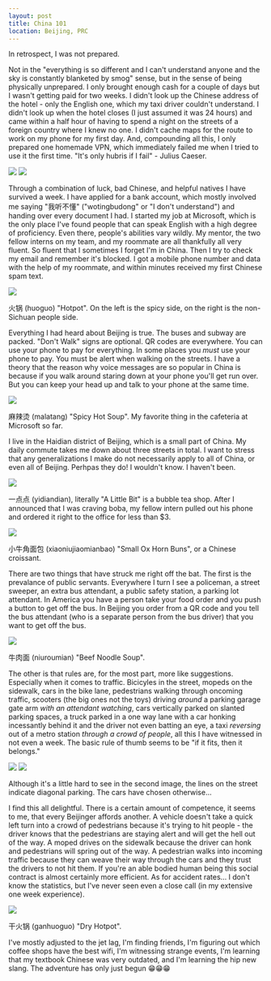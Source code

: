 ```yaml
---
layout: post
title: China 101
location: Beijing, PRC
---
```


In retrospect, I was not prepared.

Not in the "everything is so different and I can't understand anyone and the sky is constantly blanketed by smog" sense, but in the sense of being physically unprepared. I only brought enough cash for a couple of days but I wasn't getting paid for two weeks. I didn't look up the Chinese address of the hotel - only the English one, which my taxi driver couldn't understand. I didn't look up when the hotel closes (I just assumed it was 24 hours) and came within a half hour of having to spend a night on the streets of a foreign country where I knew no one. I didn't cache maps for the route to work on my phone for my first day. And, compounding all this, I only prepared one homemade VPN, which immediately failed me when I tried to use it the first time. "It's only hubris if I fail" - Julius Caeser.

<div class="post-image post-image--split">
  <img class="split-image-group split-image-group--left" src="/assets/china101/almost-all-packed-v.jpg" />
  <img class="split-image-group split-image-group--right" src="/assets/china101/apartment-v.jpg" />
</div>

Through a combination of luck, bad Chinese, and helpful natives I have survived a week. I have applied for a bank account, which mostly involved me saying "我听不懂" ("wotingbudong" or "I don't understand") and handing over every document I had. I started my job at Microsoft, which is the only place I've found people that can speak English with a high degree of proficiency. Even there, people's abilities vary wildly. My mentor, the two fellow interns on my team, and my roommate are all thankfully all very fluent. So fluent that I sometimes I forget I'm in China. Then I try to check my email and remember it's blocked. I got a mobile phone number and data with the help of my roommate, and within minutes received my first Chinese spam text.

<div class="post-image">
  <img src="/assets/china101/huoguo-h.jpg" />
  <p class="post-image-caption">火锅 (huoguo) "Hotpot". On the left is the spicy side, on the right is the non-Sichuan people side.</p>
</div>

Everything I had heard about Beijing is true. The buses and subway are packed. "Don't Walk" signs are optional. QR codes are everywhere. You can use your phone to pay for everything. In some places you *must* use your phone to pay. You must be alert when walking on the streets. I have a theory that the reason why voice messages are so popular in China is because if you walk around staring down at your phone you'll get run over. But you can keep your head up and talk to your phone at the same time.

<div class="post-image">
  <img src="/assets/china101/malatang-h.jpg" />
  <p class="post-image-caption">麻辣烫 (malatang) "Spicy Hot Soup". My favorite thing in the cafeteria at Microsoft so far.</p>
</div>

I live in the Haidian district of Beijing, which is a small part of China. My daily commute takes me down about three streets in total. I want to stress that any generalizations I make do not necessarily apply to all of China, or even all of Beijing. Perhpas they do! I wouldn't know. I haven't been.

<div class="post-image post-image--split">
  <div class="split-image-group split-image-group--left">
    <img src="/assets/china101/yidiandian-v.jpg" />
    <p class="post-image-caption">
      一点点 (yidiandian), literally "A Little Bit" is a bubble tea shop. After I announced that I was craving boba, my fellow intern pulled out his phone and ordered it right to the office for less than $3.
    </p>
  </div>
  <div class="split-image-group split-image-group--right">
    <img src="/assets/china101/xiaoniujiao-v.jpg" />
    <p class="post-image-caption">
      小牛角面包 (xiaoniujiaomianbao) "Small Ox Horn Buns", or a Chinese croissant.
    </p>
  </div>
</div>

There are two things that have struck me right off the bat. The first is the prevalance of public servants. Everywhere I turn I see a policeman, a street sweeper, an extra bus attendant, a public safety station, a parking lot attendant. In America you have a person take your food order and you push a button to get off the bus. In Beijing you order from a QR code and you tell the bus attendant (who is a separate person from the bus driver) that you want to get off the bus.

<div class="post-image">
  <img src="/assets/china101/cafeteria-noodles-h.jpg" />
  <p class="post-image-caption">牛肉面 (niuroumian) "Beef Noodle Soup".</p>
</div>

The other is that rules are, for the most part, more like suggestions. Especially when it comes to traffic. Bicicyles in the street, mopeds on the sidewalk, cars in the bike lane, pedestrians walking through oncoming traffic, scooters (the big ones not the toys) driving _around_ a parking garage gate arm _with an attendant watching_, cars vertically parked on slanted parking spaces, a truck parked in a one way lane with a car honking incessantly behind it and the driver not even batting an eye, a taxi _reversing_ out of a metro station _through a crowd of people_, all this I have witnessed in not even a week. The basic rule of thumb seems to be "if it fits, then it belongs."

<div class="post-image post-image--split">
  <img class="split-image-group split-image-group--right" src="/assets/china101/cars-dont-care-close-h.jpg" />
  <img class="split-image-group split-image-group--right" src="/assets/china101/cars-dont-care-far-h.jpg" />
  <p class="post-image-caption">Although it's a little hard to see in the second image, the lines on the street indicate diagonal parking. The cars have chosen otherwise...</p>
</div>

I find this all delightful. There is a certain amount of competence, it seems to me, that every Beijinger affords another. A vehicle doesn't take a quick left turn into a crowd of pedestrians because it's trying to hit people - the driver knows that the pedestrians are staying alert and will get the hell out of the way. A moped drives on the sidewalk because the driver can honk and pedestrians will spring out of the way. A pedestrian walks into incoming traffic because they can weave their way through the cars and they trust the drivers to not hit them. If you're an able bodied human being this social contract is almost certainly more efficient. As for accident rates... I don't know the statistics, but I've never seen even a close call (in my extensive one week experience).

<div class="post-image">
  <img src="/assets/china101/ganhuoguo-h.jpg" />
  <p class="post-image-caption">干火锅 (ganhuoguo) "Dry Hotpot".</p>
</div>

I've mostly adjusted to the jet lag, I'm finding friends, I'm figuring out which coffee shops have the best wifi, I'm witnessing strange events, I'm learning that my textbook Chinese was very outdated, and I'm learning the hip new slang. The adventure has only just begun 😁😁😁
